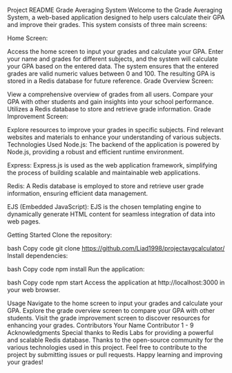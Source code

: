 Project README
Grade Averaging System
Welcome to the Grade Averaging System, a web-based application designed to help users calculate their GPA and improve their grades. This system consists of three main screens:

Home Screen:

Access the home screen to input your grades and calculate your GPA.
Enter your name and grades for different subjects, and the system will calculate your GPA based on the entered data.
The system ensures that the entered grades are valid numeric values between 0 and 100.
The resulting GPA is stored in a Redis database for future reference.
Grade Overview Screen:

View a comprehensive overview of grades from all users.
Compare your GPA with other students and gain insights into your school performance.
Utilizes a Redis database to store and retrieve grade information.
Grade Improvement Screen:

Explore resources to improve your grades in specific subjects.
Find relevant websites and materials to enhance your understanding of various subjects.
Technologies Used
Node.js: The backend of the application is powered by Node.js, providing a robust and efficient runtime environment.

Express: Express.js is used as the web application framework, simplifying the process of building scalable and maintainable web applications.

Redis: A Redis database is employed to store and retrieve user grade information, ensuring efficient data management.

EJS (Embedded JavaScript): EJS is the chosen templating engine to dynamically generate HTML content for seamless integration of data into web pages.

Getting Started
Clone the repository:

bash
Copy code
git clone https://github.com/Liad1998/projectavgcalculator/
Install dependencies:

bash
Copy code
npm install
Run the application:

bash
Copy code
npm start
Access the application at http://localhost:3000 in your web browser.

Usage
Navigate to the home screen to input your grades and calculate your GPA.
Explore the grade overview screen to compare your GPA with other students.
Visit the grade improvement screen to discover resources for enhancing your grades.
Contributors
Your Name
Contributor 1 - 9
Acknowledgments
Special thanks to Redis Labs for providing a powerful and scalable Redis database.
Thanks to the open-source community for the various technologies used in this project.
Feel free to contribute to the project by submitting issues or pull requests. Happy learning and improving your grades!
